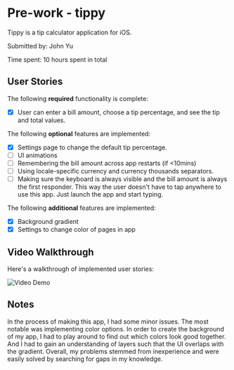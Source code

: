 # Pre-work - tippy

Tippy is a tip calculator application for iOS.

Submitted by: John Yu

Time spent: 10 hours spent in total

## User Stories

The following **required** functionality is complete:

* [X] User can enter a bill amount, choose a tip percentage, and see the tip and total values.

The following **optional** features are implemented:
* [X] Settings page to change the default tip percentage.
* [ ] UI animations
* [ ] Remembering the bill amount across app restarts (if <10mins)
* [ ] Using locale-specific currency and currency thousands separators.
* [ ] Making sure the keyboard is always visible and the bill amount is always the first responder. This way the user doesn't have to tap anywhere to use this app. Just launch the app and start typing.

The following **additional** features are implemented:

- [X] Background gradient
- [X] Settings to change color of pages in app

## Video Walkthrough 

Here's a walkthrough of implemented user stories:

<img src='https://www.youtube.com/watch?v=5-f9UOP8p6c' title='tippyDemo' width='' alt='Video Demo' />

## Notes

In the process of making this app, I had some minor issues. The most notable was implementing color options. In order to create the background of my app, I had to play around to find out which colors look good together. And I had to gain an understanding of layers such that the UI overlaps with the gradient. Overall, my problems stemmed from inexperience and were easily solved by searching for gaps in my knowledge.
